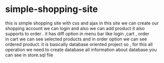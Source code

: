 # simple-shopping-site
this is simple shopping site with css and ajax
in this site we can create our  shopping account
we can login and also we can add product 
it also supports to order . 
it has diff option in menu bar like login ,cart , order  
in cart we can see selected products and in order option  we can see ordered product.
it is basically database oriented project so , for this all operation we need to create database 
all information about database you can see in store.sql file
